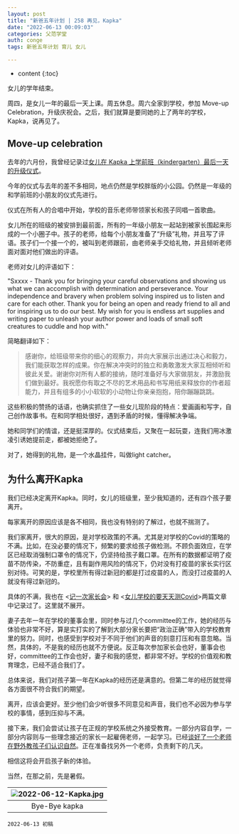 ```yaml
---
layout: post
title: "新爸五年计划 | 258 再见，Kapka"
date: "2022-06-13 00:09:03"
categories: 父范学堂
auth: conge
tags: 新爸五年计划 育儿 女儿

---
```

* content
{:toc}

女儿的学年结束。

周四，是女儿一年的最后一天上课。周五休息。周六全家到学校，参加 Move-up Celebration，升级庆祝会。之后，我们就算是要同她的上了两年的学校，Kapka，说再见了。




## Move-up celebration

去年的六月份，我曾经记录过[女儿在 Kapka 上学前班（kindergarten）最后一天的升级仪式](/2021/06/19/NewDaddy-Gifts-from-Teachers/)。

今年的仪式与去年的差不多相同，地点仍然是学校胖版的小公园。仍然是一年级的和学前班的小朋友的仪式先进行。

仪式在所有人的合唱中开始，学校的音乐老师带领家长和孩子同唱一首歌曲。

女儿所在的班级的被安排到最前面，所有的一年级小朋友一起站到被家长围起来形成的一个小圈子中。孩子的老师，给每个小朋友准备了“升级”礼物，并且写了评语。孩子们一个接一个的，被叫到老师跟前，由老师亲手交给礼物，并且倾听老师面对面对他们做出的评语。

老师对女儿的评语如下：

"Sxxxx - Thank you for bringing your careful observations and showing us what we can accomplish with determination and perseverance. Your independence and bravery when problem solving inspired us to listen and care for each other. Thank you for being an open and ready friend to all and for inspiring us to do our best. My wish for you is endless art supplies and writing paper to unleash your author power and loads of small soft creatures to cuddle and hop with."

简略翻译如下：

> 感谢你，给班级带来你的细心的观察力，并向大家展示出通过决心和毅力，我们能获取怎样的成果。你在解决冲突时的独立和勇敢激发大家互相倾听和彼此关爱。谢谢你对所有人都的接纳，随时准备好与大家做朋友，并激励我们做到最好。我祝愿你有取之不尽的艺术用品和书写用纸来释放你的作者超能力，并且有组多的小小软软的小动物让你亲亲抱抱，陪你蹦蹦跳跳。

这些积极的赞扬的话语，也确实抓住了一些女儿现阶段的特点：爱画画和写字，自己创作故事书。在和同学相处很好，遇到矛盾的时候，懂得解决争端。

她和同学们的情谊，还是挺深厚的。仪式结束后，又聚在一起玩耍，连我们用冰激凌引诱她提前走，都被她拒绝了。

对了，她得到的礼物，是一个水晶挂件，叫做light catcher。

## 为什么离开Kapka

我们已经决定离开Kapka。同时，女儿的班级里，至少我知道的，还有四个孩子要离开。

每家离开的原因应该是各不相同，我也没有特别的了解过，也就不揣测了。

我们家离开，很大的原因，是对学校政策的不满。尤其是对学校的Covid的策略的不满。比如，在没必要的情况下，频繁的要求给孩子做检测。不顾负面效应，在学区已经取消强制口罩令的情况下，仍坚持给孩子戴口罩。在所有的数据都证明了疫苗不防传染，不防重症，且有副作用风险的情况下，仍对没有打疫苗的家长实行区别对待。可笑的是，学校里所有得过新冠的都是打过疫苗的人，而没打过疫苗的人就没有得过新冠的。

具体的不满，我也在 <[记一次家长会](https://conge.github.io/2022/02/20/NewDaddy-parent-meeting-kapka/)> 和 <[女儿学校的要天天测Covid](https://conge.github.io/2022/01/08/NewDaddy-Kapka-Covid-policy/)>两篇文章中记录过了。这里就不展开。

妻子去年一年在学校的董事会里，同时参与过几个committee的工作，她的经历与体验也非常不好，算是实打实的了解到大部分家长要把“政治正确”带入的学校教育里的努力。同时，也感受到学校对于不同于他们的声音的刻意打压和有意忽略。当然，具体的，不是我的经历也就不方便说。反正每次参加家长会也好，董事会也好，committee的工作会也好，妻子和我的感觉，都非常不好。学校的价值观和教育理念，已经不适合我们了。

总体来说，我们对孩子第一年在Kapka的经历还是满意的。但第二年的经历就觉得各方面很不符合我们的期望。

离开，应该会更好。至少他们会少听很多不同意见和声音，我们也不必因为参与学校的事情，感到压抑与不满。

接下来，我们会尝试让孩子在正规的学校系统之外接受教育。一部分内容自学，一部分内容则与一些理念接近的家长一起雇佣老师，一起学习。已经[谈好了一个老师在野外教孩子们认识自然](https://conge.github.io/2022/04/10/NewDaddy-Storm/)。正在准备找另外一个老师，负责剩下的几天。

相信这将会开启孩子新的体验。

当然，在那之前，先是暑假。

|![2022-06-12-Kapka.jpg](https://s2.loli.net/2022/06/13/WBkOE4hMvyiYX2m.jpg)|
|:-------------:|
|Bye-Bye kapka|


```
2022-06-13 初稿
```
